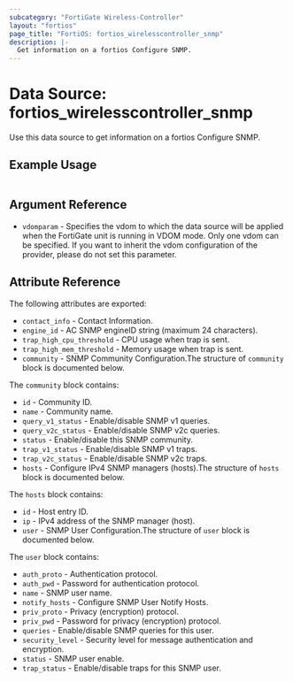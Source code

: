 ```yaml
---
subcategory: "FortiGate Wireless-Controller"
layout: "fortios"
page_title: "FortiOS: fortios_wirelesscontroller_snmp"
description: |-
  Get information on a fortios Configure SNMP.
---
```


# Data Source: fortios_wirelesscontroller_snmp
Use this data source to get information on a fortios Configure SNMP.


## Example Usage

```hcl

```

## Argument Reference

* `vdomparam` - Specifies the vdom to which the data source will be applied when the FortiGate unit is running in VDOM mode. Only one vdom can be specified. If you want to inherit the vdom configuration of the provider, please do not set this parameter.

## Attribute Reference

The following attributes are exported:

* `contact_info` - Contact Information.
* `engine_id` - AC SNMP engineID string (maximum 24 characters).
* `trap_high_cpu_threshold` - CPU usage when trap is sent.
* `trap_high_mem_threshold` - Memory usage when trap is sent.
* `community` - SNMP Community Configuration.The structure of `community` block is documented below.

The `community` block contains:

* `id` - Community ID.
* `name` - Community name.
* `query_v1_status` - Enable/disable SNMP v1 queries.
* `query_v2c_status` - Enable/disable SNMP v2c queries.
* `status` - Enable/disable this SNMP community.
* `trap_v1_status` - Enable/disable SNMP v1 traps.
* `trap_v2c_status` - Enable/disable SNMP v2c traps.
* `hosts` - Configure IPv4 SNMP managers (hosts).The structure of `hosts` block is documented below.

The `hosts` block contains:

* `id` - Host entry ID.
* `ip` - IPv4 address of the SNMP manager (host).
* `user` - SNMP User Configuration.The structure of `user` block is documented below.

The `user` block contains:

* `auth_proto` - Authentication protocol.
* `auth_pwd` - Password for authentication protocol.
* `name` - SNMP user name.
* `notify_hosts` - Configure SNMP User Notify Hosts.
* `priv_proto` - Privacy (encryption) protocol.
* `priv_pwd` - Password for privacy (encryption) protocol.
* `queries` - Enable/disable SNMP queries for this user.
* `security_level` - Security level for message authentication and encryption.
* `status` - SNMP user enable.
* `trap_status` - Enable/disable traps for this SNMP user.
